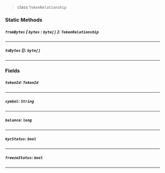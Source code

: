 > class `TokenRelationship`

### Static Methods

##### `fromBytes` ( `bytes` : `byte[]` ): `TokenRelationship`

---

##### `toBytes` (): `byte[]`

---

### Fields

##### `tokenId`: `TokenId`

---

##### `symbol`: `String`

---

##### `balance`: `long`

---

##### `kycStatus`: `bool`

---

##### `freezeStatus`: `bool`

---

